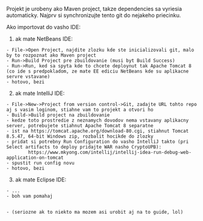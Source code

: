 Projekt je urobeny ako Maven project, takze dependencies sa vyriesia automaticky.
Najprv si synchronizujte tento git do nejakeho priecinku.

Ako importovat do vasho IDE:
  1. ak mate NetBeans IDE:

    - File->Open Project, najdite zlozku kde ste inicializovali git, malo by to rozpoznat ako Maven project
    - Run->Build Project pre zbuildovanie (musi byt Build Success)
    - Run->Run, ked sa spyta kde to chcete deploynut tak Apache Tomcat 8 (co ide s predpokladom, ze mate EE ediciu NetBeans kde su aplikacne servre vstavane)
    - hotovo, bezi
  
  2. ak mate IntelliJ IDE:

    - File->New->Project from version control->Git, zadajte URL tohto repo aj s vasim loginom, stiahne vam to projekt a otvori ho
    - Build->Build project na zbuildovanie
    - kedze toto prostredie z neznamych dovodov nema vstavany aplikacny server, potrebujete stiahnut Apache Tomcat 8 separatne
    - ist na https://tomcat.apache.org/download-80.cgi, stiahnut Tomcat 8.5.47, 64-bit Windows zip, rozbalit hocikde do zlozky
    - pridat si potrebny Run Configuration do vasho IntelliJ takto (pri Select artifacts to deploy pridajte WAR nasho CryptoUPB): 
            https://www.mkyong.com/intellij/intellij-idea-run-debug-web-application-on-tomcat
    - spustit run config novu
    - hotovo, bezi
   
   3. ak mate Eclipse IDE:

    - ...
    - boh vam pomahaj
    

    - (seriozne ak to niekto ma mozem asi urobit aj na to guide, lol)
